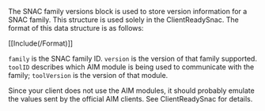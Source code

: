 The SNAC family versions block is used to store version information for a SNAC family. This structure is used solely in the ClientReadySnac. The format of this data structure is as follows:

[[Include(/Format)]]

`family` is the SNAC family ID. `version` is the version of that family supported. `toolID` describes which AIM module is being used to communicate with the family; `toolVersion` is the version of that module.

Since your client does not use the AIM modules, it should probably emulate the values sent by the official AIM clients. See ClientReadySnac for details.